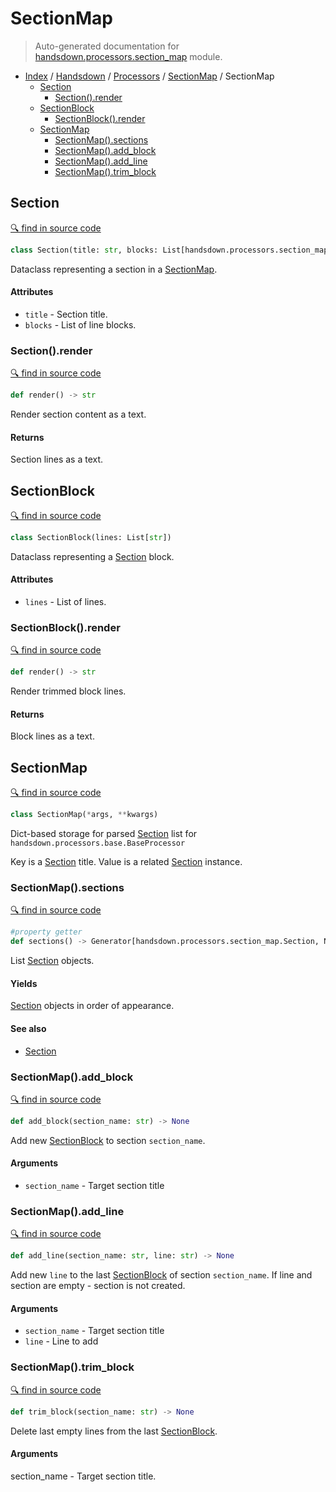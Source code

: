 # SectionMap

> Auto-generated documentation for [handsdown.processors.section_map](../../../handsdown/processors/section_map.py) module.

- [Index](../../README.md#handsdown-index) / [Handsdown](../index.md#handsdown) / [Processors](index.md#processors) / [SectionMap](#sectionmap) / SectionMap
  - [Section](#section)
    - [Section().render](#sectionrender)
  - [SectionBlock](#sectionblock)
    - [SectionBlock().render](#sectionblockrender)
  - [SectionMap](#sectionmap)
    - [SectionMap().sections](#sectionmapsections)
    - [SectionMap().add_block](#sectionmapadd_block)
    - [SectionMap().add_line](#sectionmapadd_line)
    - [SectionMap().trim_block](#sectionmaptrim_block)

## Section

[🔍 find in source code](../../../handsdown/processors/section_map.py#L31)

```python
class Section(title: str, blocks: List[handsdown.processors.section_map.SectionBlock])
```

Dataclass representing a section in a [SectionMap](#sectionmap).

#### Attributes

- `title` - Section title.
- `blocks` - List of line blocks.

### Section().render

[🔍 find in source code](../../../handsdown/processors/section_map.py#L43)

```python
def render() -> str
```

Render section content as a text.

#### Returns

Section lines as a text.

## SectionBlock

[🔍 find in source code](../../../handsdown/processors/section_map.py#L9)

```python
class SectionBlock(lines: List[str])
```

Dataclass representing a [Section](#section) block.

#### Attributes

- `lines` - List of lines.

### SectionBlock().render

[🔍 find in source code](../../../handsdown/processors/section_map.py#L19)

```python
def render() -> str
```

Render trimmed block lines.

#### Returns

Block lines as a text.

## SectionMap

[🔍 find in source code](../../../handsdown/processors/section_map.py#L56)

```python
class SectionMap(*args, **kwargs)
```

Dict-based storage for parsed [Section](#section) list for
`handsdown.processors.base.BaseProcessor`

Key is a [Section](#section) title.
Value is a related [Section](#section) instance.

### SectionMap().sections

[🔍 find in source code](../../../handsdown/processors/section_map.py#L56)

```python
#property getter
def sections() -> Generator[handsdown.processors.section_map.Section, NoneType, NoneType]
```

List [Section](#section) objects.

#### Yields

[Section](#section) objects in order of appearance.

#### See also

- [Section](#section)

### SectionMap().add_block

[🔍 find in source code](../../../handsdown/processors/section_map.py#L86)

```python
def add_block(section_name: str) -> None
```

Add new [SectionBlock](#sectionblock) to section `section_name`.

#### Arguments

- `section_name` - Target section title

### SectionMap().add_line

[🔍 find in source code](../../../handsdown/processors/section_map.py#L65)

```python
def add_line(section_name: str, line: str) -> None
```

Add new `line` to the last [SectionBlock](#sectionblock) of section `section_name`.
If line and section are empty - section is not created.

#### Arguments

- `section_name` - Target section title
- `line` - Line to add

### SectionMap().trim_block

[🔍 find in source code](../../../handsdown/processors/section_map.py#L98)

```python
def trim_block(section_name: str) -> None
```

Delete last empty lines from the last [SectionBlock](#sectionblock).

#### Arguments

section_name - Target section title.

